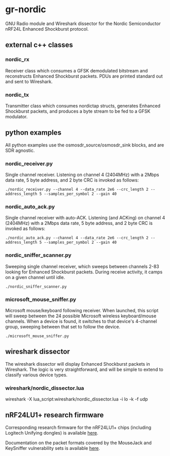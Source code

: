 # gr-nordic

GNU Radio module and Wireshark dissector for the Nordic Semiconductor nRF24L Enhanced Shockburst protocol. 

## external c++ classes

### nordic_rx

Receiver class which consumes a GFSK demodulated bitstream and reconstructs Enhanced Shockburst packets. PDUs are printed standard out and sent to Wireshark.

### nordic_tx

Transmitter class which consumes nordictap structs, generates Enhanced Shockburst packets, and produces a byte stream to be fed to a GFSK modulator. 

## python examples

All python examples use the osmosdr_source/osmosdr_sink blocks, and are SDR agnostic. 

### nordic_receiver.py

Single channel receiver. Listening on channel 4 (2404MHz) with a 2Mbps data rate, 5 byte address, and 2 byte CRC is invoked as follows: 

```./nordic_receiver.py --channel 4 --data_rate 2e6 --crc_length 2 --address_length 5 --samples_per_symbol 2 --gain 40```

### nordic_auto_ack.py

Single channel receiver with auto-ACK. Listening (and ACKing) on channel 4 (2404MHz) with a 2Mbps data rate, 5 byte address, and 2 byte CRC is invoked as follows: 

```./nordic_auto_ack.py --channel 4 --data_rate 2e6 --crc_length 2 --address_length 5 --samples_per_symbol 2 --gain 40```

### nordic_sniffer_scanner.py

Sweeping single channel receiver, which sweeps between channels 2-83 looking for Enhanced Shockburst packets. During receive activity, it camps on a given channel until idle. 

```./nordic_sniffer_scanner.py```

### microsoft_mouse_sniffer.py

Microsoft mouse/keyboard following receiver. When launched, this script will sweep between the 24 possible Microsoft wireless keyboard/mouse channels. When a device is found, it switches to that device's 4-channel group, sweeping between that set to follow the device. 

```./microsoft_mouse_sniffer.py```

## wireshark dissector

The wireshark dissector will display Enhanced Shockburst packets in Wireshark. The logic is very straightforward, and will be simple to extend to classify various device types. 

### wireshark/nordic_dissector.lua

wireshark -X lua_script:wireshark/nordic_dissector.lua -i lo -k -f udp

## nRF24LU1+ research firmware

Corresponding research firmware for the nRF24LU1+ chips (including Logitech Unifying dongles) is available [here](https://github.com/BastilleResearch/nrf-research-firmware/). 

Documentation on the packet formats covered by the MouseJack and KeySniffer vulnerability sets is available [here](https://github.com/BastilleResearch/mousejack/tree/master/doc/pdf). 